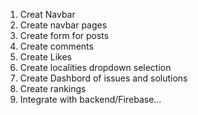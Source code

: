 1. Creat Navbar
2. Create navbar pages
3. Create form for posts
4. Create comments
5. Create Likes
6. Create localities dropdown selection
7. Create Dashbord of issues and solutions
8. Create rankings
9. Integrate with backend/Firebase...
